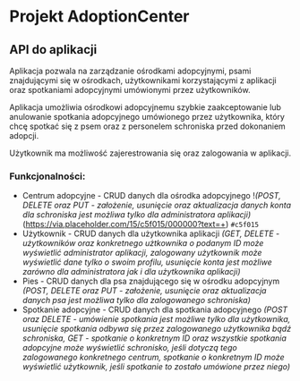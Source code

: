 # Projekt AdoptionCenter

## API do aplikacji 

Aplikacja pozwala na zarządzanie ośrodkami adopcyjnymi, psami znajdującymi się w ośrodkach, użytkownikami korzystającymi z aplikacji oraz spotkaniami adopcyjnymi umówionymi przez użytkowników. 

Aplikacja umożliwia ośrodkowi adopcyjnemu szybkie zaakceptowanie lub anulowanie spotkania adopcyjnego umówionego przez użytkownika, który chcę spotkać się z psem oraz z personelem schroniska przed dokonaniem adopcji. 

Użytkownik ma możliwość zajerestrowania się oraz zalogowania w aplikacji.

### Funkcjonalności: 

- Centrum adopcyjne - CRUD danych dla ośrodka adopcyjnego !*(POST, DELETE oraz PUT - założenie, usunięcie oraz aktualizacja danych konta dla schroniska jest możliwa tylko dla administratora aplikacji)*(https://via.placeholder.com/15/c5f015/000000?text=+) `#c5f015`
- Użytkownik - CRUD danych dla użytkownika aplikacji *(GET, DELETE - użytkowników oraz konkretnego użtkownika o podanym ID może wyświetlić administrator aplikacji, zalogowany użytkownik może wyświetlić dane tylko o swoim profilu, usunięcie konta jest możliwe zarówno dla administratora jak i dla użytkownika aplikacji)*
- Pies - CRUD danych dla psa znajdującego się w ośrodku adopcyjnym *(POST, DELETE oraz PUT - założenie, usunięcie oraz aktualizacja danych psa jest możliwa tylko dla zalogowanego schroniska)*
- Spotkanie adopcyjne - CRUD danych dla spotkania adopcyjnego *(POST oraz DELETE - umówienie spotkania jest możliwe tylko dla użytkownika, usunięcie spotkania odbywa się przez zalogowanego użytkownika bądź schroniska, GET - spotkanie o konkretnym ID oraz wszystkie spotkania adopcyjne może wyświetlić schronisko, jeśli dotyczą tego zalogowanego konkretnego centrum, spotkanie o konkretnym ID może wyświetlić użytkownik, jeśli spotkanie to zostało umówione przez niego)*
